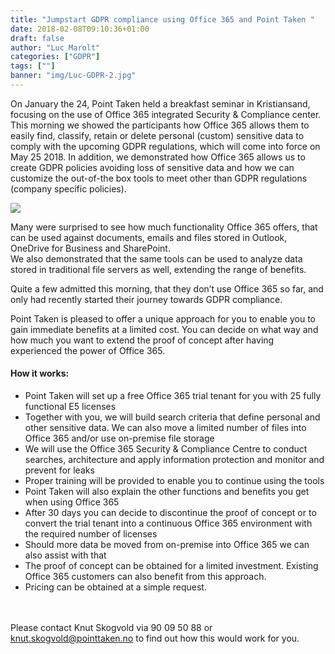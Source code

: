 ```yaml
---
title: "Jumpstart GDPR compliance using Office 365 and Point Taken "
date: 2018-02-08T09:10:36+01:00
draft: false
author: "Luc Marolt"
categories: ["GDPR"]
tags: [""]
banner: "img/Luc-GDPR-2.jpg"
---
```


 
On January the 24, Point Taken held a breakfast seminar in Kristiansand, focusing on the use of Office 365 integrated Security & Compliance center.  
This morning we showed the participants how Office 365 allows them to easily find, classify, retain or delete personal (custom) sensitive data to comply with the upcoming GDPR regulations, which will come into force on May 25 2018. 
In addition, we demonstrated how Office 365 allows us to create GDPR policies avoiding loss of sensitive data and how we can customize the out-of-the box tools to meet other than GDPR regulations (company specific policies). 
 
<img class="img-fluid mt-3 mb-3" src="/img/Luc-GDPR-2.jpg" /> 

Many were surprised to see how much functionality Office 365 offers, that can be used against documents, emails and files stored in Outlook, OneDrive for Business and SharePoint.  
We also demonstrated that the same tools can be used to analyze data stored in traditional file servers as well, extending the range of benefits.  
 
Quite a few admitted this morning, that they don’t use Office 365 so far, and only had recently started their journey towards GDPR compliance.  
 
Point Taken is pleased to offer a unique approach for you to enable you to gain immediate benefits at a limited cost. You can decide on what way and how much you want to extend the proof of concept after having experienced the power of Office 365.  

#### How it works:

* Point Taken will set up a free Office 365 trial tenant for you with 25 fully functional E5 licenses 
* Together with you, we will build search criteria that define personal and other sensitive data. We can also move a limited number of files into Office 365 and/or use on-premise file storage 
* We will use the Office 365 Security & Compliance Centre to conduct searches, architecture and apply information protection and monitor and prevent for leaks 
* Proper training will be provided to enable you to continue using the tools 
* Point Taken will also explain the other functions and benefits you get when using Office 365 
* After 30 days you can decide to discontinue the proof of concept or to convert the trial tenant into a continuous Office 365 environment with the required number of licenses 
* Should more data be moved from on-premise into Office 365 we can also assist with that 
* The proof of concept can be obtained for a limited investment. Existing Office 365 customers can also benefit from this approach.
* Pricing can be obtained at a simple request.
<br>
<br>
Please contact Knut Skogvold via 90 09 50 88 or <a href="mailto:ut.skogvold@pointtaken.no">knut.skogvold@pointtaken.no</a> to find out how this would work for you.
<br>
<br>